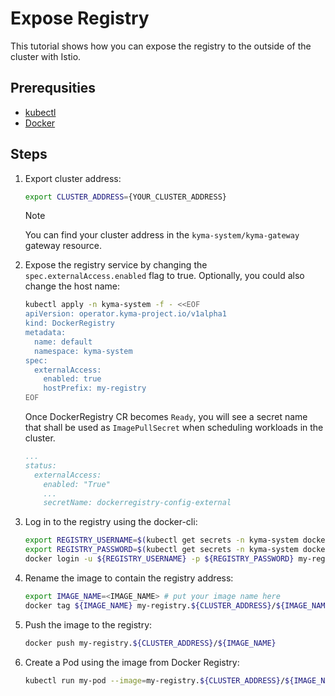 # Expose Registry

This tutorial shows how you can expose the registry to the outside of the cluster with Istio.

## Prerequsities

* [kubectl](https://kubernetes.io/docs/tasks/tools/)
* [Docker](https://www.docker.com/)

## Steps

1. Export cluster address:

    ```bash
    export CLUSTER_ADDRESS={YOUR_CLUSTER_ADDRESS}
    ```

    >[!NOTE] 
    > You can find your cluster address in the `kyma-system/kyma-gateway` gateway resource.

1. Expose the registry service by changing the `spec.externalAccess.enabled` flag to true. Optionally, you could also change the host name:

    ```bash
    kubectl apply -n kyma-system -f - <<EOF
    apiVersion: operator.kyma-project.io/v1alpha1
    kind: DockerRegistry
    metadata:
      name: default
      namespace: kyma-system
    spec:
      externalAccess:
        enabled: true
        hostPrefix: my-registry
    EOF
    ```
   
   Once DockerRegistry CR becomes `Ready`, you will see a secret name that shall be used as `ImagePullSecret` when scheduling workloads in the cluster.
    ```yaml
    ...
    status:
      externalAccess:
        enabled: "True"
        ...
        secretName: dockerregistry-config-external
    ```

2. Log in to the registry using the docker-cli:

    ```bash
    export REGISTRY_USERNAME=$(kubectl get secrets -n kyma-system dockerregistry-config -o jsonpath={.data.username} | base64 -d)
    export REGISTRY_PASSWORD=$(kubectl get secrets -n kyma-system dockerregistry-config -o jsonpath={.data.password} | base64 -d)
    docker login -u ${REGISTRY_USERNAME} -p ${REGISTRY_PASSWORD} my-registry.${CLUSTER_ADDRESS}
    ```

3. Rename the image to contain the registry address:

    ```bash
    export IMAGE_NAME=<IMAGE_NAME> # put your image name here
    docker tag ${IMAGE_NAME} my-registry.${CLUSTER_ADDRESS}/${IMAGE_NAME}
    ```

4. Push the image to the registry:

    ```bash
    docker push my-registry.${CLUSTER_ADDRESS}/${IMAGE_NAME}
    ```

6. Create a Pod using the image from Docker Registry:

    ```bash
    kubectl run my-pod --image=my-registry.${CLUSTER_ADDRESS}/${IMAGE_NAME} --overrides='{ "spec": { "imagePullSecrets": [ { "name": "dockerregistry-config-external" } ] } }'
    ```
